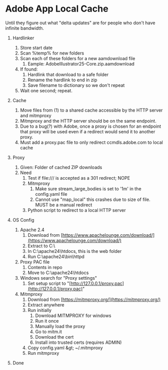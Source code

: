 # Adobe App Local Cache

Until they figure out what "delta updates" are for people who don't have infinite bandwidth.

1. Hardlinker
    1. Store start date
    2. Scan %temp% for new folders
    3. Scan each of these folders for a new aamdownload file
        1. Eample: AdobeIllustrator25-Core.zip.aamdownload
    1. If found:
        1. Hardlink that download to a safe folder
        2. Rename the hardlink to end in zip
        3. Save filename to dictionary so we don&#39;t repeat
    1. Wait one second; repeat. 


1. Cache
    1. Move files from (1) to a shared cache accessible by the HTTP server and mitmproxy
    2. Mitmproxy and the HTTP server should be on the same endpoint.
    3. Due to a bug(?) with Adobe, once a proxy is chosen for an endpoint that proxy will be used even if a redirect would send it to another proxy.
    4. Must add a proxy.pac file to only redirect ccmdls.adobe.com to local cache

1. Proxy
    1. Given: Folder of cached ZIP downloads
    2. Need
        1. Test if file:/// is accepted as a 301 redirect; NOPE
        2. Mitmproxy
            1. Make sure stream\_large\_bodies is set to &#39;1m&#39; in the config.yaml file
            2. Cannot use &quot;map\_local&quot; this crashes due to size of file. MUST be a manual redirect
        1. Python script to redirect to a local HTTP server

1. OS Config
    1. Apache 2.4
        1. Download from [https://www.apachelounge.com/download/](https://www.apachelounge.com/download/)
        2. Extract to C:\
        3. In C:\apache24\htdocs, this is the web folder
        4. Run C:\apache24\bin\httpd
    1. Proxy PAC file
        1. Contents in repo
        2. Move to C:\apache24\htdocs
    1. Windows search for &quot;Proxy settings&quot;
        1. Set setup script to &quot;[http://127.0.0.1/proxy.pac](http://127.0.0.1/proxy.pac)&quot;
    1. Mitmproxy
        1. Download from [https://mitmproxy.org/](https://mitmproxy.org/)
        2. Extract anywhere
        3. Run initially
            1. Download MITMPROXY for windows
            2. Run it once
            3. Manually load the proxy
            4. Go to mitm.it
            5. Download the cert
            6. Install into trusted certs (requires ADMIN)
        1. Copy config.yaml \&gt; ~/.mitmproxy
        2. Run mitmproxy
  1. Done

